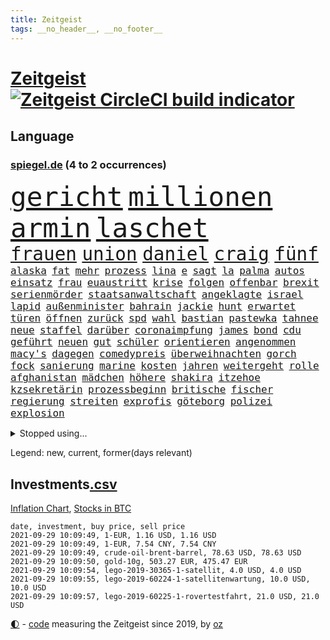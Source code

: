 ```yaml
---
title: Zeitgeist
tags: __no_header__, __no_footer__
---
```


# [Zeitgeist](https://oliz.io/zeitgeist/) [![Zeitgeist CircleCI build indicator](https://circleci.com/gh/ooz/zeitgeist.svg?style=shield)](https://circleci.com/gh/ooz/zeitgeist)

## Language

<h3><a href="https://www.spiegel.de" target="_blank">spiegel.de</a> (4 to 2 occurrences)</h3>
<p style="font-family:monospace">
<span style="font-size:32pt"><a href="news_links.html#gericht" class="current">gericht</a></span>
<span style="font-size:32pt"><a href="news_links.html#millionen" class="current">millionen</a></span>
<span style="font-size:32pt"><a href="news_links.html#armin" class="current">armin</a></span>
<span style="font-size:32pt"><a href="news_links.html#laschet" class="current">laschet</a></span>
<br>
<span style="font-size:22pt"><a href="news_links.html#frauen" class="current">frauen</a></span>
<span style="font-size:22pt"><a href="news_links.html#union" class="current">union</a></span>
<span style="font-size:22pt"><a href="news_links.html#daniel" class="current">daniel</a></span>
<span style="font-size:22pt"><a href="news_links.html#craig" class="current">craig</a></span>
<span style="font-size:22pt"><a href="news_links.html#fünf" class="current">fünf</a></span>
<br>
<span style="font-size:12pt"><a href="news_links.html#alaska" class="current">alaska</a></span>
<span style="font-size:12pt"><a href="news_links.html#fat" class="new">fat</a></span>
<span style="font-size:12pt"><a href="news_links.html#mehr" class="current">mehr</a></span>
<span style="font-size:12pt"><a href="news_links.html#prozess" class="current">prozess</a></span>
<span style="font-size:12pt"><a href="news_links.html#lina" class="current">lina</a></span>
<span style="font-size:12pt"><a href="news_links.html#e" class="current">e</a></span>
<span style="font-size:12pt"><a href="news_links.html#sagt" class="current">sagt</a></span>
<span style="font-size:12pt"><a href="news_links.html#la" class="current">la</a></span>
<span style="font-size:12pt"><a href="news_links.html#palma" class="current">palma</a></span>
<span style="font-size:12pt"><a href="news_links.html#autos" class="current">autos</a></span>
<span style="font-size:12pt"><a href="news_links.html#einsatz" class="current">einsatz</a></span>
<span style="font-size:12pt"><a href="news_links.html#frau" class="current">frau</a></span>
<span style="font-size:12pt"><a href="news_links.html#euaustritt" class="current">euaustritt</a></span>
<span style="font-size:12pt"><a href="news_links.html#krise" class="current">krise</a></span>
<span style="font-size:12pt"><a href="news_links.html#folgen" class="current">folgen</a></span>
<span style="font-size:12pt"><a href="news_links.html#offenbar" class="current">offenbar</a></span>
<span style="font-size:12pt"><a href="news_links.html#brexit" class="current">brexit</a></span>
<span style="font-size:12pt"><a href="news_links.html#serienmörder" class="current">serienmörder</a></span>
<span style="font-size:12pt"><a href="news_links.html#staatsanwaltschaft" class="current">staatsanwaltschaft</a></span>
<span style="font-size:12pt"><a href="news_links.html#angeklagte" class="current">angeklagte</a></span>
<span style="font-size:12pt"><a href="news_links.html#israel" class="current">israel</a></span>
<span style="font-size:12pt"><a href="news_links.html#lapid" class="current">lapid</a></span>
<span style="font-size:12pt"><a href="news_links.html#außenminister" class="current">außenminister</a></span>
<span style="font-size:12pt"><a href="news_links.html#bahrain" class="current">bahrain</a></span>
<span style="font-size:12pt"><a href="news_links.html#jackie" class="current">jackie</a></span>
<span style="font-size:12pt"><a href="news_links.html#hunt" class="current">hunt</a></span>
<span style="font-size:12pt"><a href="news_links.html#erwartet" class="current">erwartet</a></span>
<span style="font-size:12pt"><a href="news_links.html#türen" class="current">türen</a></span>
<span style="font-size:12pt"><a href="news_links.html#öffnen" class="current">öffnen</a></span>
<span style="font-size:12pt"><a href="news_links.html#zurück" class="current">zurück</a></span>
<span style="font-size:12pt"><a href="news_links.html#spd" class="current">spd</a></span>
<span style="font-size:12pt"><a href="news_links.html#wahl" class="current">wahl</a></span>
<span style="font-size:12pt"><a href="news_links.html#bastian" class="current">bastian</a></span>
<span style="font-size:12pt"><a href="news_links.html#pastewka" class="new">pastewka</a></span>
<span style="font-size:12pt"><a href="news_links.html#tahnee" class="new">tahnee</a></span>
<span style="font-size:12pt"><a href="news_links.html#neue" class="current">neue</a></span>
<span style="font-size:12pt"><a href="news_links.html#staffel" class="current">staffel</a></span>
<span style="font-size:12pt"><a href="news_links.html#darüber" class="current">darüber</a></span>
<span style="font-size:12pt"><a href="news_links.html#coronaimpfung" class="current">coronaimpfung</a></span>
<span style="font-size:12pt"><a href="news_links.html#james" class="current">james</a></span>
<span style="font-size:12pt"><a href="news_links.html#bond" class="current">bond</a></span>
<span style="font-size:12pt"><a href="news_links.html#cdu" class="current">cdu</a></span>
<span style="font-size:12pt"><a href="news_links.html#geführt" class="current">geführt</a></span>
<span style="font-size:12pt"><a href="news_links.html#neuen" class="current">neuen</a></span>
<span style="font-size:12pt"><a href="news_links.html#gut" class="current">gut</a></span>
<span style="font-size:12pt"><a href="news_links.html#schüler" class="current">schüler</a></span>
<span style="font-size:12pt"><a href="news_links.html#orientieren" class="current">orientieren</a></span>
<span style="font-size:12pt"><a href="news_links.html#angenommen" class="current">angenommen</a></span>
<span style="font-size:12pt"><a href="news_links.html#macy's" class="new">macy's</a></span>
<span style="font-size:12pt"><a href="news_links.html#dagegen" class="current">dagegen</a></span>
<span style="font-size:12pt"><a href="news_links.html#comedypreis" class="new">comedypreis</a></span>
<span style="font-size:12pt"><a href="news_links.html#überweihnachten" class="new">überweihnachten</a></span>
<span style="font-size:12pt"><a href="news_links.html#gorch" class="current">gorch</a></span>
<span style="font-size:12pt"><a href="news_links.html#fock" class="current">fock</a></span>
<span style="font-size:12pt"><a href="news_links.html#sanierung" class="current">sanierung</a></span>
<span style="font-size:12pt"><a href="news_links.html#marine" class="current">marine</a></span>
<span style="font-size:12pt"><a href="news_links.html#kosten" class="current">kosten</a></span>
<span style="font-size:12pt"><a href="news_links.html#jahren" class="current">jahren</a></span>
<span style="font-size:12pt"><a href="news_links.html#weitergeht" class="current">weitergeht</a></span>
<span style="font-size:12pt"><a href="news_links.html#rolle" class="current">rolle</a></span>
<span style="font-size:12pt"><a href="news_links.html#afghanistan" class="current">afghanistan</a></span>
<span style="font-size:12pt"><a href="news_links.html#mädchen" class="current">mädchen</a></span>
<span style="font-size:12pt"><a href="news_links.html#höhere" class="current">höhere</a></span>
<span style="font-size:12pt"><a href="news_links.html#shakira" class="new">shakira</a></span>
<span style="font-size:12pt"><a href="news_links.html#itzehoe" class="new">itzehoe</a></span>
<span style="font-size:12pt"><a href="news_links.html#kzsekretärin" class="new">kzsekretärin</a></span>
<span style="font-size:12pt"><a href="news_links.html#prozessbeginn" class="current">prozessbeginn</a></span>
<span style="font-size:12pt"><a href="news_links.html#britische" class="current">britische</a></span>
<span style="font-size:12pt"><a href="news_links.html#fischer" class="current">fischer</a></span>
<span style="font-size:12pt"><a href="news_links.html#regierung" class="current">regierung</a></span>
<span style="font-size:12pt"><a href="news_links.html#streiten" class="current">streiten</a></span>
<span style="font-size:12pt"><a href="news_links.html#exprofis" class="new">exprofis</a></span>
<span style="font-size:12pt"><a href="news_links.html#göteborg" class="new">göteborg</a></span>
<span style="font-size:12pt"><a href="news_links.html#polizei" class="current">polizei</a></span>
<span style="font-size:12pt"><a href="news_links.html#explosion" class="current">explosion</a></span>
</p>
<details>
<summary>Stopped using...</summary>
<p class="former" style="font-size:12pt">
kapitän(344) runter(344) ankunft(343) kriminelle(343) kurzfristig(343) bars(342) diskutieren(342) fahrzeug(342) fühlt(342) gefüllt(342) reduziert(342) 8000(341) attackieren(341) beschreibt(341) erlitten(341) fallzahlen(341) infektionen(341) notfalls(341) 2016(340) arsenal(340) beamter(340) benjamin(340) beweisen(340) france(340) intensivbetten(340) leere(340) menge(340) wunsch(340) bahnhof(339) bar(339) entlastet(339) geboten(339) israelische(339) konzernchef(339) masken(339) schadet(339) verzweifelt(339) überlebte(339) 99(338) coronazahlen(338) einziges(338) geäußert(338) konfrontiert(338) schnee(338) suchte(338) vorstand(338) äußert(338) 5(337) altmaier(337) dreimal(337) einstieg(337) einwohner(337) giftanschlag(337) gleichberechtigung(337) hinterher(337) lockdowns(337) metern(337) scheidende(337) spaniens(337) theater(337) tipps(337) ankündigung(336) behandlung(336) bestimmte(336) bundesland(336) bücher(336) christine(336) elisabeth(336) investieren(336) islamischer(336) jüdische(336) lukas(336) minute(336) nazis(336) plus(336) rückt(336) stecken(336) unabhängige(336) verpassen(336) wales(336) überwachung(336) bayerns(335) bitte(335) black(335) einzelne(335) einzig(335) entkommen(335) eustaaten(335) fabrik(335) froh(335) hinaus(335) ifoindex(335) inter(335) kassiert(335) letzter(335) ludwig(335) psg(335) schweigt(335) sicherte(335) standort(335) ungewöhnlicher(335) unterzeichnet(335) viren(335) welchem(335) 98(334) einzelnen(334) legendären(334) meldete(334) nancy(334) pocht(334) studieren(334) verschwinden(334) geholfen(333) grundschüler(333) gutachten(333) jury(333) mancherorts(333) treten(333) wissenschaft(333) 2500(332) bestimmt(332) billionen(332) erkennt(332) fernen(332) großeinsatz(332) künstlerin(332) m(332) muster(332) rettungsschiff(332) schwindet(332) sänger(332) unbekannten(332) weltwirtschaft(332) dreht(331) feiertagen(331) flüchtlingen(331) haustiere(331) komisch(331) mangelt(331) manuel(331) of(331) organisationen(331) rechtsaußen(331) rekordmeister(331) unmut(331) untersuchungsausschuss(331) verabreicht(331) verschwand(331) 180(330) augenzeugen(330) brachen(330) ecken(330) kulissen(330) lebte(330) leipzigs(330) netanyahu(330) spieltag(330) verstärken(330) zustimmung(330) 34(329) bewährungsstrafe(329) drastischen(329) eingesetzt(329) gesprengt(329) karriereberaterin(329) mitarbeitern(329) spekuliert(329) toter(329) verteilung(329) wochenüberblick(329) zucker(329) abgebrochen(328) bekämpft(328) bremer(328) dahintersteckt(328) freiburg(328) gefördert(328) grande(328) grundlage(328) karte(328) lambrecht(328) meinem(328) schwieg(328) sinn(328) stoßen(328) unterlag(328) verantwortlichen(328) durcheinander(327) gefährlicher(327) phil(327) richtet(327) 13jähriger(326) coronaerkrankung(326) erfindung(326) kimmich(326) behandeln(325) kronprinz(325) langfristig(325) stück(325) düstere(324) erfuhr(324) herzen(324) hob(324) tausenden(324) verzweiflung(324) via(324) behaupten(323) küstenwache(323) tim(323) vorjahr(323) weite(323) 3(322) amtsgericht(322) automobilgeschichte(322) begeisterten(322) design(322) irren(322) schlappe(322) verschwanden(322) 55(321) alarmiert(321) empfängt(321) gering(321) kontakte(321) sportlerinnen(321) zweites(321) berühmten(320) bob(320) italienischen(320) migration(320) moskaus(320) propaganda(320) zivilen(320) boom(319) karin(319) analysiert(318) erschwert(318) gewinn(318) niedrigere(318) ordnung(318) präsenzunterricht(318) rollt(318) beteiligen(317) dfbpokal(317) spanische(317) zurückgewiesen(317) abseits(316) brandenburger(316) bundesgesundheitsminister(316) getragen(316) nennen(316) porsche(316) rose(316) weckt(316) 82(315) aufgestellt(315) aufhalten(315) belegen(315) fortuna(315) mehrerer(315) deutliches(314) familienministerin(314) fliegt(314) führenden(314) krebs(314) rettung(314) schonen(314) betrogen(313) eigenem(313) gefälschte(313) heftiger(313) pushbacks(313) risikogruppen(313) km/h(312) menschenrechtsverletzungen(312) philosoph(312) titelverteidiger(312) heftigen(311) kassierte(311) kinderpornografie(311) mutationen(311) verschiedenen(311) warfen(311) gelandet(310) ruanda(310) erzbistum(309) glaubwürdigkeit(309) möchten(309) spahns(309) regierungserklärung(308) sperrte(308) versagen(308) wirbel(308) aktivist(307) ball(307) minderjährigen(307) bundeswehrsoldaten(306) infektionsgeschehen(306) konferenz(306) me(306) einschalten(305) mischung(305) nebenbei(305) cover(304) schalker(304) einig(302) nirgendwo(302) plötzlichen(302) reus(302) skizziert(302) boni(301) festhalten(301) fußballem(301) katharina(301) klees(301) paartherapeutin(301) schade(301) fördern(300) geht's(300) kylian(300) vermieter(300) vorherrschaft(300) dr(299) dreharbeiten(299) provoziert(299) günther(298) schulz(298) benötigen(297) sturms(297) beschaffung(296) schätzen(295) pilot(294) foto(293) ksk(293) offensichtlich(293) überfordert(293) flüchtete(292) verlegen(292) engen(289) erfolgreichen(289) gefecht(289) coronaimpfstoffs(288) stellenabbau(288) vorsichtig(288) pentagon(285) gates(284) höhepunkt(284) drohung(282) wirtschaftsleistung(282) gebieten(281) beherrschen(279) vergleichsweise(279) 85(278) coronaimpfzentrum(278) häuslicher(278) riesigen(277) bestechung(274) beach(273) entführt(273) öffentlichrechtlichen(273) freiheiten(272) krach(272) rechter(272) interviews(265) 13jährige(264) abgabe(264) brutalen(263) effekt(263) rüstet(262) pfleger(261) biontech/pfizer(260) bundesligasaison(259) beschafft(257) gerammt(257) katzen(257) geheimdienst(255) partnerin(255) souveränität(254) coronavakzine(252) arzneimittelbehörde(251) laufende(250) eingesperrt(249) dankt(248) dürre(247) usamerikanischen(245) blitz(243) texte(241) 68(239) heimatland(235) übers(234) technische(232) kreuzung(231) genießen(230) iv(230) zustimmen(230) stürmten(228) coronainzidenzen(227) ingolstadt(227) erkämpft(225) eigentliche(224) coronamasken(222) eishockeywm(222) gegeneinander(222) klappen(221) schiebt(221) triumphierte(221) singen(218) heutige(214) nationalpark(213) flüsse(211) traumberuf(210) ewigen(209) staatsschutz(207) kremlchef(206) herausfordern(205) soldatinnen(205) verteuert(204) faust(203) sonderlich(203) chile(202) konkreten(202) trümmern(201) geschlossenen(198) hohenzollern(197) beunruhigt(196) belgier(195) g(195) meistertitel(194) beherrscht(193) fassungslos(192) ausländischer(190) großmeister(190) recherchiert(190) oberverwaltungsgericht(188) unverständnis(188) lösten(187) objekte(184) abgewehrt(182) beschreiben(181) gekippt(181) ministern(181) strebt(181) marvin(180) promille(180) zeugenstand(180) nachrichtendienste(179) startelf(179) usgeheimdienste(179) nachsehen(178) verantwortliche(178) portugals(177) erledigt(176) szenarien(176) beileid(175) obhut(175) gewicht(174) dieter(173) horrende(173) nationaler(173) athen(172) vettel(168) durchschnitt(167) testament(166) besetzen(165) frontal(165) schafften(165) beerben(164) campus(164) kürzester(164) verbleib(164) homophobe(163) rauf(163) teilzeit(163) abgeschnitten(162) kanzlerkandidatin(162) bildzeitung(161) entschlossen(161) kleinflugzeug(161) aussprache(160) charité(160) eigentore(160) mexikos(160) fahrlässiger(159) koalitionsoptionen(159) coronainzidenz(158) gucken(158) zoff(158) ostküste(157) rennstall(157) angebote(155) unis(155) widow(154) konsumiert(153) sterblichen(152) kellner(151) heiter(150) modellprojekt(150) gelitten(149) broadway(148) enthalten(148) frauenbundesliga(148) selbstmordattentäter(148) abbas(147) niels(146) samoa(146) tunnel(146) erfülle(144) exverfassungsschutzchef(144) blutigen(143) entmachtete(143) werte(142) pflegen(141) lebensgefährliche(139) schädlichen(138) neukölln(137) reederei(137) sozialleistungen(137) tempolimit(136) weimarer(136) massachusetts(134) mbappé(134) motorrad(134) entschlüsseln(133) poleposition(133) ladesäulen(132) baerbocks(131) fernsehsender(131) finales(130) transfer(130) vereine(129) albanien(128) bundeswehrhelfer(128) großfeuer(128) scarlett(128) wohnungsmarkt(128) auseinandersetzen(127) machtoptionen(127) streikt(127) square(126) trost(126) verwirren(126) lediglich(125) louisa(125) prix(125) 2013(124) vita(124) vize(124) bio(122) skateboarden(121) hofmann(120) heimkehr(119) lobbyisten(117) usverteidigungsministerium(117) vegane(117) feierlichkeiten(115) fähre(115) seltenes(115) folgten(113) nachbesserungen(113) besonderes(112) reicher(112) dauerregen(111) p(111) wachsenden(111) gewerkschafter(110) lebenslauf(110) birgt(109) genossen(109) gewitter(109) nahostkonflikt(109) betreiberfirma(108) nepal(108) zugeschlagen(108) johansson(107) selbstbewusstsein(107) beschränkt(106) dorthin(106) peinlich(106) rundfahrt(106) kommentieren(105) litten(105) seeweg(105) solar(105) überfielen(103) vielfaches(102) papa(101) usstreitkräfte(101) beleidigten(100) heimischen(100) teuerung(100) decke(99) gottesdienst(99) unglaublich(99) ausreise(97) stellenweise(97) außergewöhnliches(96) etappensieg(96) monaco(96) bundesligaspiel(95) klettern(95) verräter(95) atomkraftwerk(94) my(94) princess(94) unterschreibt(94) beschäftigung(93) flugzeugträger(93) comebackversuch(91) terroranschlägen(91) abrechnungsbetrug(90) ausgebremst(90) ewa(90) ideale(90) mafiosos(90) pajor(90) 14jährige(89) bachelet(89) fallschirm(89) gruppenphase(89) optisch(89) schwieriges(89) begnügen(88) kontingente(88) visum(88) fachkräftemangel(87) geschult(87) individuelle(87) knochen(87) soweit(87) welterfolg(87) 60jähriger(86) massengrab(86) altmeister(85) lincoln(85) jemals(84) meiden(84) nashville(84) warburgbank(84) ambitionierte(83) ausgehandelt(83) brandanschläge(83) country(83) deltavariante(83) gesänge(83) janeiro(83) regnete(83) sätzen(83) gescheiterten(82) lloyd(82) starkregen(82) tragweite(82) webber(82) zollbeamten(82) bundespolizist(81) finde(81) linker(81) punkband(81) veränderter(81) überzogene(81) entsorgt(80) investors(80) schmale(80) tricks(80) wahlkampfchef(80) begannen(79) britta(79) leichtverletzte(79) pflegebranche(79) regenfälle(79) atalay(78) brannte(78) coronaursprung(78) ernste(78) fluggesellschaften(78) hebel(78) pinar(78) südeuropa(78) ultrarechte(77) überbrückungshilfe(77) auswärtige(76) siebeneinhalb(76) zehnjährige(76) ansteckungsgefahr(75) höhn(75) luftschläge(75) mester(75) sixt(75) unterliegen(75) zugänge(75) beeindruckende(74) zugausfälle(74) behauptete(73) niedergelegt(73) bahnt(72) fehlerhaft(72) börsenwert(71) dominant(71) pfiffe(71) sehenswerten(71) standstreifen(71) 1963(70) klubszene(70) kader(69) millionenentschädigung(69) psychologische(69) rotten(69) totschlag(69) uganda(69) wembleystadion(69) gefährdeten(68) mind(68) tatsachen(68) verbiete(68) yang(68) füllen(67) johnny(67) stockt(67) theory(67) ungerechte(67) willkür(67) 72(66) antrittsbesuch(66) aufgeflogen(66) neugeborene(66) traditionsverein(66) warteten(66) zurückgelassen(66) sätze(65) abgehängt(64) begnadigt(64) eingriff(64) heim(64) minijobs(64) restriktive(64) schlingern(64) süddeutschland(64) vertretungen(64) 24jährige(63) antrat(63) ginter(63) küssen(63) expertengremium(62) hauseinsturz(62) uss(62) bundeswehreinsatz(61) gräbern(61) querschläger(61) symptomen(61) wahlprogramme(61) bundesverkehrsminister(60) tagessieg(60) vermeintlicher(60) abwehrchef(59) auslöste(59) axel(59) blutspritzer(59) gesprächsangebot(59) glatte(59) gorillas(59) impfstoffproduktion(59) out(59) bestürzt(58) betrachten(58) fläche(58) kolumnistin(58) sieglos(58) usstützpunkt(58) ausfliegen(57) emviertelfinale(57) miesen(57) podolski(57) selbstmordanschlag(57) steuerkonzept(57) wäldern(57) überfüllte(57) auslandspodcast(56) aussagekräftig(56) evakuierung(56) feiernde(56) gleitet(56) ludwigsburg(56) miloš(56) zeman(56) 2007(55) nerdige(55) slowene(55) 25jähriger(54) frist(54) strikten(54) umzug(54) usarmee(54) blind(53) brandballons(53) coop(53) daxkonzerne(53) hüfte(53) interstate(53) krachte(53) miliz(53) resolution(53) tanklaster(53) anschaffung(52) begeisterung(52) hafer(52) nils(52) politt(52) sicherer(52) 36jährige(51) belästigungen(51) brillante(51) errichtet(51) niederschlag(51) ortskräften(51) sommerloch(51) evakuierungen(50) hanau(50) rar(50) schrecklich(50) sturmgewehr(50) unbestimmte(50) beatles(49) bülow(49) geklettert(49) schwager(49) wehen(49) augsburger(48) stadions(48) wanderer(48) 14jähriger(47) außergewöhnliche(47) bundesstraße(47) disney(47) heißluftballon(47) hoteleinsturz(47) signalwirkung(47) gelaufen(46) grausam(46) herzlich(46) lax(46) luftreinigern(46) uswahlrecht(46) vollständige(46) überflutungen(46) anschlagsserie(45) crown(45) einsetzt(45) erftstadt(45) gebeutelt(45) mads(45) quälen(45) beinen(44) freundeskreis(44) gedroht(44) manch(44) wmkampf(44) beirat(43) córdoba(43) juristischen(43) kreativ(43) salz(43) spot(43) vergewaltigungen(43) begründen(42) installiert(42) löbel(42) nikolas(42) schilderte(42) abfall(41) beseitigen(41) erftstadtblessem(41) gags(41) milliardengeschäft(41) olympisch(41) schätzt(41) spa(41) berufsgruppen(40) externen(40) iocpräsident(40) qualifiziert(40) vertragsverlängerung(40) kette(39) kommando(39) schwimmt(39) abgetaucht(38) besserwisserei(38) comedy(38) coronaimpfpflicht(38) erfassung(38) flutkatastophe(38) goldmedaillen(38) krisenstab(38) pistols(38) taekwondokämpferin(38) tu(38) vergebens(38) wahlkampfdebatte(38) bitter(37) cdubundestagsabgeordneten(37) deiche(37) hinkt(37) rettungshubschrauber(37) verkaufte(37) frech(36) fukushima(36) fußballtransferticker(36) havannasyndrom(36) jüngster(36) spezialteam(36) usdiplomaten(36) wette(36) überschwemmt(36) cell(35) donda(35) familienmitglied(35) gärtner(35) kais(35) lästert(35) stromschlag(35) tunesier(35) vizepräsidentin(35) lastenrad(34) ortschaften(34) bemerkenswerter(33) broadcast(33) fußballerin(33) görlitz(33) hilfeleistung(33) rtlmoderatorin(33) supermärkte(33) tvspot(33) usnotenbank(33) würdigen(33) zehntausenden(33) überflutung(33) algerier(32) eröffnungsfeier(32) atomwaffen(31) aufräumarbeiten(31) gladbacher(31) hauptsache(31) kuriosem(31) kurzsichtig(31) streitthemen(31) tierreich(31) verpatzt(31) fabio(30) friedhof(30) gemeint(30) jakobsen(30) sechsmal(30) usedom(30) 20000(29) bilanzen(29) lebensrealität(29) nachträglich(29) rutscht(29) staudamm(29) unterdrückung(29) verpassten(29) verschobenen(29) 700(28) gekocht(28) querdenkerprotesten(28) angreifern(27) autovermieter(27) azzedine(27) binden(27) griffin(27) lagab(27) sektor(27) triumphs(27) windstrom(27) wochenenden(27) zivile(27) ächzt(27) ausmaße(26) cunha(26) entkam(26) industriegebiet(26) olympiastadion(26) personalausweis(26) shady(26) kalifornier(25) regnet(25) tiefsten(25) ukrainische(25) übereinstimmend(25) ibiza(24) polizeigewahrsam(24) schulstart(24) strafrechtliche(24) stralsund(24) geringsten(23) heinz(23) busunfall(22) bürgerlichen(22) erntehelfer(22) seth(22) berechnet(21) landebahn(21) like(21) rügen(21) epidemische(20) existenzsorgen(20) kumpel(20) surfen(20) unübersichtlich(20) ausbildungsverträge(19) bahnvorstand(19) einschlug(19) fahrlässigen(19) fußballtrainer(19) spdwahlkampf(19) typischen(19) usbotschaft(19) 15jährigen(18) demonstrierende(18) pfefferspray(18) speiseplan(18) 90/die(17) achtet(17) bryan(17) verkehrsministerium(17) euböa(16) friesland(16) gegensteuern(16) knast(16) waldes(16) denverclanstar(15) mobbingvorwürfe(15) tabellenführer(15) verbrannt(15) —(15) bobic(14) bundesligastart(14) datteln(14) elvis(14) hoffenheim(14) händen(14) stur(14) taugen(14) absicherung(13) ankommen(13) autopilot(13) einbringen(13) gedränge(13) ingrid(13) inzidenzwert(13) kims(13) nachbarstaaten(13) schiffsstau(13) anzieht(12) dflchefin(12) evakuierungsflüge(12) rundfunks(12) saisonauftakt(12) schicksale(12) sicherheitsexperte(12) topklub(12) topstürmer(12) verspürt(12) bahnmanagements(11) druckmittel(11) erhöhter(11) exemplar(11) freundliche(11) geleistet(11) talibanführer(11)
</p>
</details>
<p>Legend: <span class="new">new</span>, <span class="current">current</span>, <span class="former">former(days relevant)</span></p>

## Investments[.csv](investments.csv)

[Inflation Chart](https://inflationchart.com),
[Stocks in BTC](https://stonksinbtc.xyz/)

```
date, investment, buy price, sell price
2021-09-29 10:09:49, 1-EUR, 1.16 USD, 1.16 USD
2021-09-29 10:09:49, 1-EUR, 7.54 CNY, 7.54 CNY
2021-09-29 10:09:49, crude-oil-brent-barrel, 78.63 USD, 78.63 USD
2021-09-29 10:09:50, gold-10g, 503.27 EUR, 475.47 EUR
2021-09-29 10:09:54, lego-2019-30365-1-satellit, 4.0 USD, 4.0 USD
2021-09-29 10:09:55, lego-2019-60224-1-satellitenwartung, 10.0 USD, 10.0 USD
2021-09-29 10:09:57, lego-2019-60225-1-rovertestfahrt, 21.0 USD, 21.0 USD
```

<footer>
<a href="javascript:toggleTheme()" class="nav">🌓</a>
- <a href="https://github.com/ooz/zeitgeist">code</a> measuring the Zeitgeist since 2019, by <a href="https://oliz.io">oz</a>
</footer>

